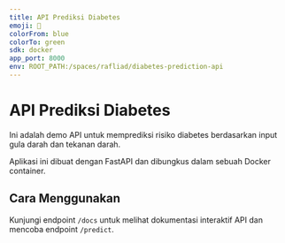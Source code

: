 ```yaml
---
title: API Prediksi Diabetes
emoji: 🧠
colorFrom: blue
colorTo: green
sdk: docker
app_port: 8000
env: ROOT_PATH:/spaces/rafliad/diabetes-prediction-api
---
```


# API Prediksi Diabetes

Ini adalah demo API untuk memprediksi risiko diabetes berdasarkan input gula darah dan tekanan darah.

Aplikasi ini dibuat dengan FastAPI dan dibungkus dalam sebuah Docker container.

## Cara Menggunakan

Kunjungi endpoint `/docs` untuk melihat dokumentasi interaktif API dan mencoba endpoint `/predict`.
